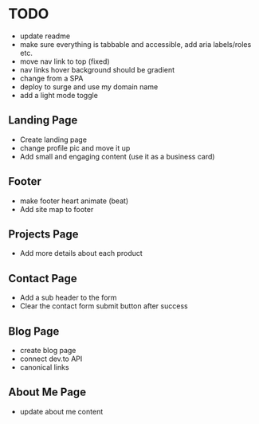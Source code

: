 # TODO

- update readme
- make sure everything is tabbable and accessible, add aria labels/roles etc.
- move nav link to top (fixed)
- nav links hover background should be gradient
- change from a SPA
- deploy to surge and use my domain name
- add a light mode toggle

## Landing Page
- Create landing page
- change profile pic and move it up
- Add small and engaging content (use it as a business card)

## Footer
- make footer heart animate (beat)
- Add site map to footer

## Projects Page
- Add more details about each product

## Contact Page
- Add a sub header to the form
- Clear the contact form submit button after success

## Blog Page
- create blog page
- connect dev.to API
- canonical links

## About Me Page
- update about me content
